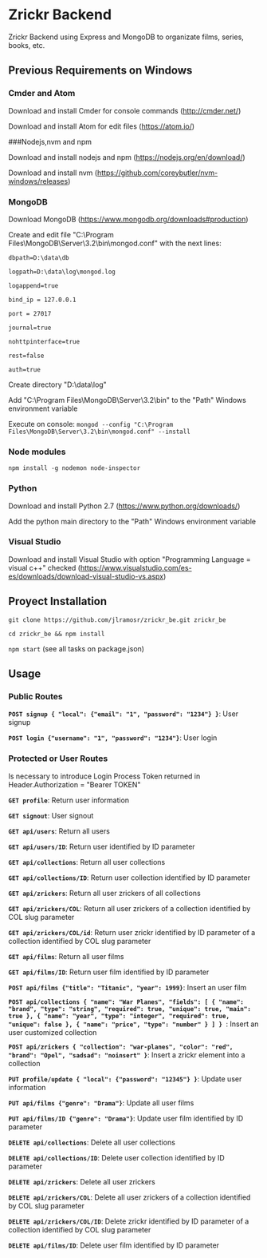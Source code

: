 # Zrickr Backend

Zrickr Backend using Express and MongoDB to organizate films, series, books, etc.

## Previous Requirements on Windows

### Cmder and Atom

Download and install Cmder for console commands (http://cmder.net/)

Download and install Atom for edit files (https://atom.io/)

###Nodejs,nvm and npm

Download and install nodejs and npm (https://nodejs.org/en/download/)

Download and install nvm (https://github.com/coreybutler/nvm-windows/releases)

### MongoDB

Download MongoDB (https://www.mongodb.org/downloads#production)

Create and edit file "C:\Program Files\MongoDB\Server\3.2\bin\mongod.conf" with the next lines:

`dbpath=D:\data\db`

`logpath=D:\data\log\mongod.log`

`logappend=true`

`bind_ip = 127.0.0.1`

`port = 27017`

`journal=true`

`nohttpinterface=true`

`rest=false`

`auth=true`

Create directory "D:\data\log"

Add "C:\Program Files\MongoDB\Server\3.2\bin" to the "Path" Windows environment variable

Execute on console: `mongod --config "C:\Program Files\MongoDB\Server\3.2\bin\mongod.conf" --install`

### Node modules

`npm install -g nodemon node-inspector`

### Python

Download and install Python 2.7 (https://www.python.org/downloads/)

Add the python main directory to the "Path" Windows environment variable

### Visual Studio

Download and install Visual Studio with option "Programming Language = visual c++" checked (https://www.visualstudio.com/es-es/downloads/download-visual-studio-vs.aspx)

## Proyect Installation

`git clone https://github.com/jlramosr/zrickr_be.git zrickr_be`

`cd zrickr_be && npm install`

`npm start` (see all tasks on package.json)

## Usage

### Public Routes

**`POST signup { "local": {"email": "1", "password": "1234"} }`**: User signup

**`POST login {"username": "1", "password": "1234"}`**: User login

### Protected or User Routes

Is necessary to introduce Login Process Token returned in Header.Authorization = "Bearer TOKEN"

**`GET profile`**: Return user information

**`GET signout`**: User signout

**`GET api/users`**: Return all users

**`GET api/users/ID`**: Return user identified by ID parameter

**`GET api/collections`**: Return all user collections

**`GET api/collections/ID`**: Return user collection identified by ID parameter

**`GET api/zrickers`**: Return all user zrickers of all collections

**`GET api/zrickers/COL`**: Return all user zrickers of a collection identified by COL slug parameter

**`GET api/zrickers/COL/id`**: Return user zrickr identified by ID parameter of a collection identified by COL slug parameter

**`GET api/films`**: Return all user films

**`GET api/films/ID`**: Return user film identified by ID parameter

**`POST api/films {"title": "Titanic", "year": 1999}`**: Insert an user film

**`POST api/collections
{
    "name": "War Planes",
    "fields": [
        {
            "name": "brand",
            "type": "string",
            "required": true,
            "unique": true,
            "main": true
        },
        {
            "name": "year",
            "type": "integer",
            "required": true,
            "unique": false
        },
        {
            "name": "price",
            "type": "number"
        }
    ]
}
`**: Insert an user customized collection

**`POST api/zrickers { "collection": "war-planes", "color": "red", "brand": "Opel", "sadsad": "noinsert" }`**: Insert a zrickr element into a collection

**`PUT profile/update { "local": {"password": "12345"} }`**: Update user information

**`PUT api/films {"genre": "Drama"}`**: Update all user films

**`PUT api/films/ID {"genre": "Drama"}`**: Update user film identified by ID parameter

**`DELETE api/collections`**: Delete all user collections

**`DELETE api/collections/ID`**: Delete user collection identified by ID parameter

**`DELETE api/zrickers`**: Delete all user zrickers

**`DELETE api/zrickers/COL`**: Delete all user zrickers of a collection identified by COL slug parameter

**`DELETE api/zrickers/COL/ID`**: Delete zrickr identified by ID parameter of a collection identified by COL slug parameter

**`DELETE api/films/ID`**: Delete user film identified by ID parameter
